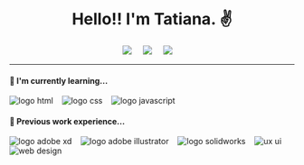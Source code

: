 <h1 align='center'>
    Hello!! I'm Tatiana. &#9996;
</h1>

<p align='center'>
  <a href="https://www.linkedin.com/in/tatiana-sousacorrea/" target="_blank"><img src="https://img.icons8.com/color/48/000000/linkedin.png"/></a>&nbsp;&nbsp;&nbsp;&nbsp;
  <a href="mailto:sousa.tatianacorrea@gmail.com"><img src="https://img.icons8.com/color/48/000000/gmail--v2.png"/></a>&nbsp;&nbsp;&nbsp;&nbsp;
  <a href="tel:31973653830"><img src="https://img.icons8.com/color/48/000000/whatsapp.png"/></a>&nbsp;&nbsp;&nbsp;&nbsp;

<hr>

<h4>&#127802; I'm currently learning...</h4>
<p>
  <img src="https://img.icons8.com/color/48/000000/html-5.png" alt="logo html"/>&nbsp;&nbsp;&nbsp;
  <img src="https://img.icons8.com/color/48/000000/css3.png" alt="logo css"/>&nbsp;&nbsp;&nbsp;
  <img src="https://img.icons8.com/color/48/000000/javascript-logo-1.png" alt="logo javascript"/>&nbsp;&nbsp;&nbsp;
</p>

<h4>&#127802; Previous work experience...</h4>
<p>
  <img src="https://img.icons8.com/fluent/48/000000/adobe-xd.png" alt="logo adobe xd"/>&nbsp;&nbsp;&nbsp;
  <img src="https://img.icons8.com/fluent/48/000000/adobe-illustrator.png" alt="logo adobe illustrator"/>&nbsp;&nbsp;&nbsp;
  <img src="https://img.icons8.com/color/48/000000/solidworks.png" alt="logo solidworks"/>&nbsp;&nbsp;&nbsp;
  <img src="https://img.icons8.com/fluent/48/000000/web-design.png"alt="ux ui"/>&nbsp;&nbsp;&nbsp;
  <img src="https://img.icons8.com/fluent/48/000000/design.png" alt="web design"/>&nbsp;&nbsp;&nbsp;
</p>


